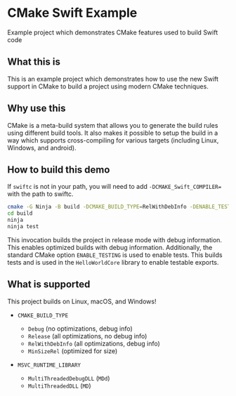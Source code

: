 # CMake Swift Example

Example project which demonstrates CMake features used to build Swift code

## What this is

This is an example project which demonstrates how to use the new Swift support
in CMake to build a project using modern CMake techniques.

## Why use this

CMake is a meta-build system that allows you to generate the build rules using
different build tools.  It also makes it possible to setup the build in a way
which supports cross-compiling for various targets (including Linux, Windows,
and android).

## How to build this demo

If `swiftc` is not in your path, you will need to add `-DCMAKE_Swift_COMPILER=`
with the path to swiftc.

```sh
cmake -G Ninja -B build -DCMAKE_BUILD_TYPE=RelWithDebInfo -DENABLE_TESTING=YES
cd build
ninja
ninja test
```

This invocation builds the project in release mode with debug information.  This
enables optimized builds with debug information.  Additionally, the standard
CMake option `ENABLE_TESTING` is used to enable tests.  This builds tests and is
used in the `HelloWorldCore` library to enable testable exports.

## What is supported

This project builds on Linux, macOS, and Windows!

- `CMAKE_BUILD_TYPE`
  * `Debug` (no optimizations, debug info)
  * `Release` (all optimizations, no debug info)
  * `RelWithDebInfo` (all optimizations, debug info)
  * `MinSizeRel` (optimized for size)

- `MSVC_RUNTIME_LIBRARY`
  * `MultiThreadedDebugDLL` (`MDd`)
  * `MultiThreadedDLL` (`MD`)

